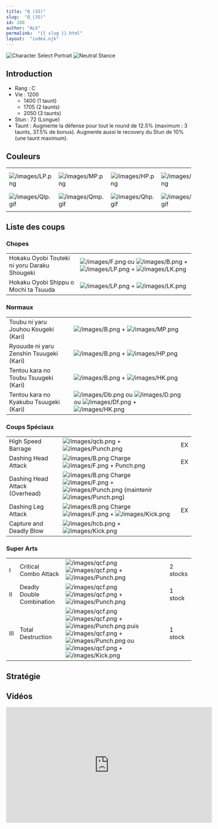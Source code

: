```yaml
---
title: "Q (3S)"
slug:  "Q_(3S)"
id: 280
author: "ALX"
permalink:  "{{ slug }}.html"
layout:  "index.njk"
---
```


![Character Select
Portrait](/images/Q3sport.gif "Character Select Portrait") ![Neutral
Stance](/images/Q3s-stance.gif "Neutral Stance")

## Introduction

- Rang : C
- Vie : 1200
  - 1400 (1 taunt)
  - 1705 (2 taunts)
  - 2050 (3 taunts)
- Stun : 72 (Longue)
- Taunt : Augmente la défense pour tout le round de 12.5% (maximum : 3
  taunts, 37.5% de bonus). Augmente aussi le recovery du Stun de 10%
  (une taunt maximum).

## Couleurs

|                                        |                                        |                                        |                                        |                                        |                                        |                                                                                                              |
|----------------------------------------|----------------------------------------|----------------------------------------|----------------------------------------|----------------------------------------|----------------------------------------|--------------------------------------------------------------------------------------------------------------|
| ![](/images/LP.png "/images/LP.png")   | ![](/images/MP.png "/images/MP.png")   | ![](/images/HP.png "/images/HP.png")   | ![](/images/LK.png "/images/LK.png")   | ![](/images/MK.png "/images/MK.png")   | ![](/images/HK.png "/images/HK.png")   | ![](/images/LP.png "/images/LP.png")![](/images/MK.png "/images/MK.png")![](/images/HP.png "/images/HP.png") |
| ![](/images/Qlp.gif "/images/Qlp.gif") | ![](/images/Qmp.gif "/images/Qmp.gif") | ![](/images/Qhp.gif "/images/Qhp.gif") | ![](/images/Qlk.gif "/images/Qlk.gif") | ![](/images/Qmk.gif "/images/Qmk.gif") | ![](/images/Qhk.gif "/images/Qhk.gif") | ![](/images/Qlpmkhp.gif "/images/Qlpmkhp.gif")                                                               |
|                                        |                                        |                                        |                                        |                                        |                                        |                                                                                                              |

## Liste des coups

### Chopes

|                                              |                                                                                                                                                        |
|----------------------------------------------|--------------------------------------------------------------------------------------------------------------------------------------------------------|
| Hokaku Oyobi Touteki ni yoru Daraku Shougeki | ![](/images/F.png "/images/F.png") ou ![](/images/B.png "/images/B.png") + ![](/images/LP.png "/images/LP.png") + ![](/images/LK.png "/images/LK.png") |
| Hokaku Oyobi Shippu o Mochi ta Tsuuda        | ![](/images/LP.png "/images/LP.png") + ![](/images/LK.png "/images/LK.png")                                                                            |

### Normaux

|                                         |                                                                                                                                                           |
|-----------------------------------------|-----------------------------------------------------------------------------------------------------------------------------------------------------------|
| Toubu ni yaru Jouhou Kougeki (Kari)     | ![](/images/B.png "/images/B.png") + ![](/images/MP.png "/images/MP.png")                                                                                 |
| Ryouude ni yaru Zenshin Tsuugeki (Kari) | ![](/images/B.png "/images/B.png") + ![](/images/HP.png "/images/HP.png")                                                                                 |
| Tentou kara no Toubu Tsuugeki (Kari)    | ![](/images/B.png "/images/B.png") + ![](/images/HK.png "/images/HK.png")                                                                                 |
| Tentou kara no Kyakubu Tsuugeki (Kari)  | ![](/images/Db.png "/images/Db.png") ou ![](/images/D.png "/images/D.png") ou ![](/images/Df.png "/images/Df.png") + ![](/images/HK.png "/images/HK.png") |

### Coups Spéciaux

|                                |                                                                                                                                                                                  |     |
|--------------------------------|----------------------------------------------------------------------------------------------------------------------------------------------------------------------------------|-----|
| High Speed Barrage             | ![](/images/qcb.png "/images/qcb.png") + ![](/images/Punch.png "/images/Punch.png")                                                                                              | EX  |
| Dashing Head Attack            | ![](/images/B.png "/images/B.png") Charge ![](/images/F.png "/images/F.png") + Punch.png                                                                                         | EX  |
| Dashing Head Attack (Overhead) | ![](/images/B.png "/images/B.png") Charge ![](/images/F.png "/images/F.png") + ![](/images/Punch.png "/images/Punch.png") (maintenir ![](/images/Punch.png "/images/Punch.png")) |     |
| Dashing Leg Attack             | ![](/images/B.png "/images/B.png") Charge ![](/images/F.png "/images/F.png") + ![](/images/Kick.png "/images/Kick.png")                                                          | EX  |
| Capture and Deadly Blow        | ![](/images/hcb.png "/images/hcb.png") + ![](/images/Kick.png "/images/Kick.png")                                                                                                |     |

### Super Arts

|     |                           |                                                                                                                                                                                                                                                                                                          |          |
|-----|---------------------------|----------------------------------------------------------------------------------------------------------------------------------------------------------------------------------------------------------------------------------------------------------------------------------------------------------|----------|
| I   | Critical Combo Attack     | ![](/images/qcf.png "/images/qcf.png") ![](/images/qcf.png "/images/qcf.png") + ![](/images/Punch.png "/images/Punch.png")                                                                                                                                                                               | 2 stocks |
| II  | Deadly Double Combination | ![](/images/qcf.png "/images/qcf.png") ![](/images/qcf.png "/images/qcf.png") + ![](/images/Punch.png "/images/Punch.png")                                                                                                                                                                               | 1 stock  |
| III | Total Destruction         | ![](/images/qcf.png "/images/qcf.png") ![](/images/qcf.png "/images/qcf.png") + ![](/images/Punch.png "/images/Punch.png") puis ![](/images/qcf.png "/images/qcf.png") + ![](/images/Punch.png "/images/Punch.png") ou ![](/images/qcf.png "/images/qcf.png") + ![](/images/Kick.png "/images/Kick.png") | 1 stock  |

## Stratégie

## Vidéos

<iframe width='560' height='315' src='https://www.youtube.com/embed/QSWeMckxM' title='YouTube video player' frameborder='0' allow='accelerometer; autoplay; clipboard-write; encrypted-media; gyroscope; picture-in-picture; web-share' allowfullscreen></iframe>
